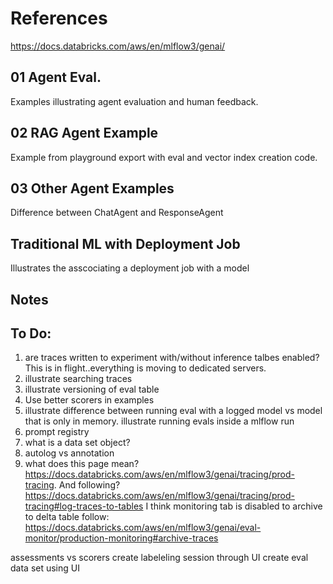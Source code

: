 # References

https://docs.databricks.com/aws/en/mlflow3/genai/




## 01 Agent Eval.

Examples illustrating agent evaluation and human feedback.


## 02 RAG Agent Example

Example from playground export with eval and vector index creation code.


## 03 Other Agent Examples

Difference between ChatAgent and ResponseAgent


## Traditional ML with Deployment Job

Illustrates the asscociating a deployment job with a model


## Notes



## To Do:

1. are traces written to experiment with/without inference talbes enabled?  This is in flight..everything is moving to dedicated servers.
2. illustrate searching traces
3. illustrate versioning of eval table
4. Use better scorers in examples
5. illustrate difference between running eval with a logged model vs model that is only in memory.  illustrate running evals inside a mlflow run
6. prompt registry
7. what is a data set object?
8. autolog vs annotation
9. what does this page mean? https://docs.databricks.com/aws/en/mlflow3/genai/tracing/prod-tracing.  And following? https://docs.databricks.com/aws/en/mlflow3/genai/tracing/prod-tracing#log-traces-to-tables
I think monitoring tab is disabled to archive to delta table follow: https://docs.databricks.com/aws/en/mlflow3/genai/eval-monitor/production-monitoring#archive-traces


assessments vs scorers
create labeleling session through UI
create eval data set using UI



